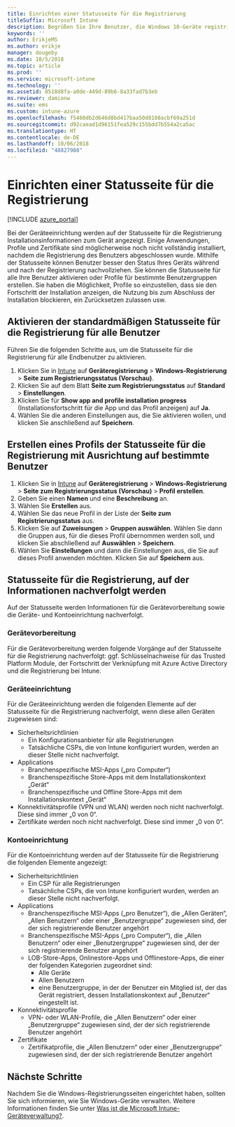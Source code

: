 ```yaml
---
title: Einrichten einer Statusseite für die Registrierung
titleSuffix: Microsoft Intune
description: Begrüßen Sie Ihre Benutzer, die Windows 10-Geräte registrieren.
keywords: ''
author: ErikjeMS
ms.author: erikje
manager: dougeby
ms.date: 10/5/2018
ms.topic: article
ms.prod: ''
ms.service: microsoft-intune
ms.technology: ''
ms.assetid: 8518d8fa-a0de-449d-89b6-8a33fad7b3eb
ms.reviewer: damionw
ms.suite: ems
ms.custom: intune-azure
ms.openlocfilehash: f5460db2d646d8bd417baa50d8188acbf69a251d
ms.sourcegitcommit: d92caead1d96151fea529c155bdd7b554a2ca5ac
ms.translationtype: HT
ms.contentlocale: de-DE
ms.lasthandoff: 10/06/2018
ms.locfileid: "48827988"
---
```

# <a name="set-up-an-enrollment-status-page"></a>Einrichten einer Statusseite für die Registrierung
 
[!INCLUDE [azure_portal](./includes/azure_portal.md)]
 
Bei der Geräteeinrichtung werden auf der Statusseite für die Registrierung Installationsinformationen zum Gerät angezeigt. Einige Anwendungen, Profile und Zertifikate sind möglicherweise noch nicht vollständig installiert, nachdem die Registrierung des Benutzers abgeschlossen wurde. Mithilfe der Statusseite können Benutzer besser den Status Ihres Geräts während und nach der Registrierung nachvollziehen. Sie können die Statusseite für alle Ihre Benutzer aktivieren oder Profile für bestimmte Benutzergruppen erstellen.  Sie haben die Möglichkeit, Profile so einzustellen, dass sie den Fortschritt der Installation anzeigen, die Nutzung bis zum Abschluss der Installation blockieren, ein Zurücksetzen zulassen usw.
 
## <a name="turn-on-default-enrollment-status-page-for-all-users"></a>Aktivieren der standardmäßigen Statusseite für die Registrierung für alle Benutzer

Führen Sie die folgenden Schritte aus, um die Statusseite für die Registrierung für alle Endbenutzer zu aktivieren.
 
1.  Klicken Sie in [Intune](https://aka.ms/intuneportal) auf **Geräteregistrierung** > **Windows-Registrierung** > **Seite zum Registrierungsstatus (Vorschau)**.
2.  Klicken Sie auf dem Blatt **Seite zum Registrierungsstatus** auf **Standard** > **Einstellungen**.
3.  Klicken Sie für **Show app and profile installation progress** (Installationsfortschritt für die App und das Profil anzeigen) auf **Ja**.
4.  Wählen Sie die anderen Einstellungen aus, die Sie aktivieren wollen, und klicken Sie anschließend auf **Speichern**.

## <a name="create-enrollment-status-page-profile-to-target-specific-users"></a>Erstellen eines Profils der Statusseite für die Registrierung mit Ausrichtung auf bestimmte Benutzer

1.  Klicken Sie in [Intune](https://aka.ms/intuneportal) auf **Geräteregistrierung** > **Windows-Registrierung** > **Seite zum Registrierungsstatus (Vorschau)** > **Profil erstellen**.
2. Geben Sie einen **Namen** und eine **Beschreibung** an.
3. Wählen Sie **Erstellen** aus.
4. Wählen Sie das neue Profil in der Liste der **Seite zum Registrierungsstatus** aus.
5. Klicken Sie auf **Zuweisungen** > **Gruppen auswählen**. Wählen Sie dann die Gruppen aus, für die dieses Profil übernommen werden soll, und klicken Sie abschließend auf **Auswählen** > **Speichern**.
6. Wählen Sie **Einstellungen** und dann die Einstellungen aus, die Sie auf dieses Profil anwenden möchten. Klicken Sie auf **Speichern** aus.


## <a name="enrollment-status-page-tracking-information"></a>Statusseite für die Registrierung, auf der Informationen nachverfolgt werden

Auf der Statusseite werden Informationen für die Gerätevorbereitung sowie die Geräte- und Kontoeinrichtung nachverfolgt.

### <a name="device-preparation"></a>Gerätevorbereitung

Für die Gerätevorbereitung werden folgende Vorgänge auf der Statusseite für die Registrierung nachverfolgt: ggf. Schlüsselnachweise für das Trusted Platform Module, der Fortschritt der Verknüpfung mit Azure Active Directory und die Registrierung bei Intune.

### <a name="device-setup"></a>Geräteeinrichtung

Für die Geräteeinrichtung werden die folgenden Elemente auf der Statusseite für die Registrierung nachverfolgt, wenn diese allen Geräten zugewiesen sind:
- Sicherheitsrichtlinien
    - Ein Konfigurationsanbieter für alle Registrierungen
    - Tatsächliche CSPs, die von Intune konfiguriert wurden, werden an dieser Stelle nicht nachverfolgt.
- Applications
    - Branchenspezifische MSI-Apps („pro Computer“)
    - Branchenspezifische Store-Apps mit dem Installationskontext „Gerät“
    - Branchenspezifische und Offline Store-Apps mit dem Installationskontext „Gerät“
- Konnektivitätsprofile (VPN und WLAN) werden noch nicht nachverfolgt. Diese sind immer „0 von 0“.
- Zertifikate werden noch nicht nachverfolgt. Diese sind immer „0 von 0“.

### <a name="account-setup"></a>Kontoeinrichtung
Für die Kontoeinrichtung werden auf der Statusseite für die Registrierung die folgenden Elemente angezeigt:
- Sicherheitsrichtlinien
    - Ein CSP für alle Registrierungen
    - Tatsächliche CSPs, die von Intune konfiguriert wurden, werden an dieser Stelle nicht nachverfolgt.
- Applications
    - Branchenspezifische MSI-Apps („pro Benutzer“), die „Allen Geräten“, „Allen Benutzern“ oder einer „Benutzergruppe“ zugewiesen sind, der der sich registrierende Benutzer angehört
    - Branchenspezifische MSI-Apps („pro Computer“), die „Allen Benutzern“ oder einer „Benutzergruppe“ zugewiesen sind, der der sich registrierende Benutzer angehört
    - LOB-Store-Apps, Onlinestore-Apps und Offlinestore-Apps, die einer der folgenden Kategorien zugeordnet sind:
        - Alle Geräte
        - Allen Benutzern
        - eine Benutzergruppe, in der der Benutzer ein Mitglied ist, der das Gerät registriert, dessen Installationskontext auf „Benutzer“ eingestellt ist.
- Konnektivitätsprofile
    - VPN- oder WLAN-Profile, die „Allen Benutzern“ oder einer „Benutzergruppe“ zugewiesen sind, der der sich registrierende Benutzer angehört
- Zertifikate
    - Zertifikatprofile, die „Allen Benutzern“ oder einer „Benutzergruppe“ zugewiesen sind, der der sich registrierende Benutzer angehört

## <a name="next-steps"></a>Nächste Schritte
Nachdem Sie die Windows-Registrierungsseiten eingerichtet haben, sollten Sie sich informieren, wie Sie Windows-Geräte verwalten. Weitere Informationen finden Sie unter [Was ist die Microsoft Intune-Geräteverwaltung?](https://docs.microsoft.com/intune/device-management).